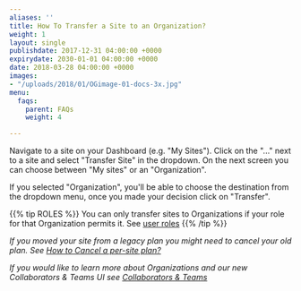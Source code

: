 ```yaml
---
aliases: ''
title: How To Transfer a Site to an Organization?
weight: 1
layout: single
publishdate: 2017-12-31 04:00:00 +0000
expirydate: 2030-01-01 04:00:00 +0000
date: 2018-03-28 04:00:00 +0000
images:
- "/uploads/2018/01/OGimage-01-docs-3x.jpg"
menu:
  faqs:
    parent: FAQs
    weight: 4

---
```

Navigate to a site on your Dashboard (e.g. "My Sites"). Click on the "..." next to a site and select "Transfer Site" in the dropdown. On the next screen you can choose between "My sites" or an "Organization".

If you selected "Organization", you'll be able to choose the destination from the dropdown menu, once you made your decision click on "Transfer".

{{% tip ROLES %}}
You can only transfer sites to Organizations if your role for that Organization permits it. See [user roles](/docs/settings/collaborators/#site-access-levels)
{{% /tip %}}

*If you moved your site from a legacy plan you might need to cancel your old plan. See [How to Cancel a per-site plan?](/docs/faqs/cancel-legacy-plan/)*

*If you would like to learn more about Organizations and our new Collaborators & Teams UI see [Collaborators & Teams](/docs/settings/collaborators-and-teams/)*